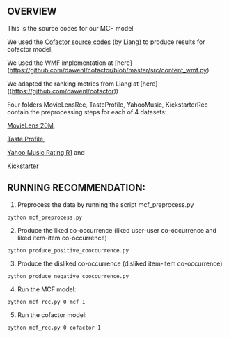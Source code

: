 OVERVIEW
--------
This is the source codes for our MCF model

We used the [Cofactor source codes](https://github.com/dawenl/cofactor) (by Liang) to produce results for cofactor model.

We used the WMF implementation at [here] (https://github.com/dawenl/cofactor/blob/master/src/content_wmf.py)

We adapted the ranking metrics from Liang at [here] ((https://github.com/dawenl/cofactor))

Four folders MovieLensRec, TasteProfile, YahooMusic, KickstarterRec contain the preprocessing steps for each of 4 datasets: 

[MovieLens 20M](https://grouplens.org/datasets/movielens/20m/), 

[Taste Profile](https://labrosa.ee.columbia.edu/millionsong/tasteprofile), 

[Yahoo Music Rating R1](https://webscope.sandbox.yahoo.com/catalog.php?datatype=r&did=1) and 

[Kickstarter]()

RUNNING RECOMMENDATION:
------------------------------------------
1. Preprocess the data by running the script mcf_preprocess.py
```
python mcf_preprocess.py
```

2. Produce the liked co-occurrence (liked user-user co-occurrence and liked item-item co-occurrence)
```
python produce_positive_cooccurrence.py
```

3. Produce the disliked co-occurrence (disliked item-item co-occurrence)
```
python produce_negative_cooccurrence.py
```

4. Run the MCF model:
```
python mcf_rec.py 0 mcf 1
```

5. Run the cofactor model:
```
python mcf_rec.py 0 cofactor 1
```

